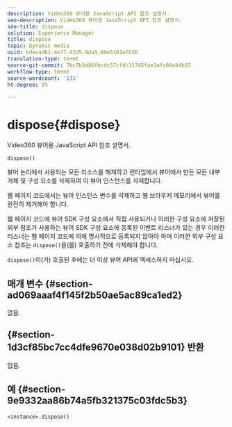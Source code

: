 ```yaml
---
description: Video360 뷰어용 JavaScript API 참조 설명서.
seo-description: Video360 뷰어용 JavaScript API 참조 설명서.
seo-title: dispose
solution: Experience Manager
title: dispose
topic: Dynamic media
uuid: bdecadb1-4e77-43d5-9da5-80e5101efb36
translation-type: tm+mt
source-git-commit: 7bc7b3a86fbcdc57cfdc31745fae3afc06e44b15
workflow-type: tm+mt
source-wordcount: '131'
ht-degree: 3%

---
```



# dispose{#dispose}

Video360 뷰어용 JavaScript API 참조 설명서.

`dispose()`

뷰어 논리에서 사용되는 모든 리소스를 해제하고 런타임에서 뷰어에서 만든 모든 내부 개체 및 구성 요소를 삭제하여 이 뷰어 인스턴스를 삭제합니다.

웹 페이지 코드에서는 뷰어 인스턴스 변수를 삭제하고 웹 브라우저 메모리에서 뷰어를 완전히 제거해야 합니다.

웹 페이지 코드에 뷰어 SDK 구성 요소에서 직접 사용되거나 이러한 구성 요소에 저장된 외부 참조가 사용하는 뷰어 SDK 구성 요소에 등록된 이벤트 리스너가 있는 경우 이러한 리스너는 웹 페이지 코드에 의해 명시적으로 등록되지 않아야 하며 이러한 외부 구성 요소 참조는 `dispose()`을(를) 호출하기 전에 삭제해야 합니다.

`dispose()`이(가) 호출된 후에는 더 이상 뷰어 API에 액세스하지 마십시오.

## 매개 변수 {#section-ad069aaaf4f145f2b50ae5ac89ca1ed2}

없음.

## {#section-1d3cf85bc7cc4dfe9670e038d02b9101} 반환

없음.

## 예 {#section-9e9332aa86b74a5fb321375c03fdc5b3}

```
<instance>.dispose()
```


